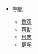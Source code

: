 - 导航

  - [首页](home.html "首页")
  - [帮助](guide.md "帮助文档")
  - [日志](log.md "日志文档")
  - [更多](projects.html "更多")
